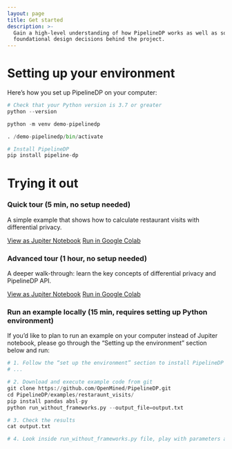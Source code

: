 ```yaml
---
layout: page
title: Get started
description: >-
  Gain a high-level understanding of how PipelineDP works as well as some of the
  foundational design decisions behind the project.
---
```


# Setting up your environment
Here’s how you set up PipelineDP on your computer:

```python
# Check that your Python version is 3.7 or greater
python --version

python -m venv demo-pipelinedp

. /demo-pipelinedp/bin/activate

# Install PipelineDP
pip install pipeline-dp
```

# Trying it out
### Quick tour (5 min, no setup needed)

A simple example that shows how to calculate restaurant visits with differential privacy. 

<a class="c-hero__button c-button c-button--secondary" style="margin: 0px;" href="https://github.com/OpenMined/PipelineDP/blob/main/examples/quickstart.ipynb" target="_blank">View as Jupiter Notebook</a>
<a class="c-hero__button c-button c-button--primary" style="margin: 0px;" href="https://colab.research.google.com/github/OpenMined/PipelineDP/blob/main/examples/quickstart.ipynb" target="_blank">Run in Google Colab</a>

### Advanced tour (1 hour, no setup needed)
A deeper walk-through: learn the key concepts of differential privacy and PipelineDP API. 

<a class="c-hero__button c-button c-button--secondary" style="margin: 0px;" href="https://github.com/OpenMined/PipelineDP/blob/main/examples/restaurant_visits.ipynb" target="_blank">View as Jupiter Notebook</a>
<a class="c-hero__button c-button c-button--primary" style="margin: 0px;" href="https://colab.research.google.com/github/OpenMined/PipelineDP/blob/main/examples/restaurant_visits.ipynb" target="_blank">Run in Google Colab</a>

### Run an example locally (15 min, requires setting up Python environment)
If you’d like to plan to run an example on your computer instead of Jupiter notebook, please go through the “Setting up the environment” section below and run:

```python
# 1. Follow the “set up the environment” section to install PipelineDP
# ...

# 2. Download and execute example code from git
git clone https://github.com/OpenMined/PipelineDP.git
cd PipelineDP/examples/restaraunt_visits/
pip install pandas absl-py
python run_without_frameworks.py --output_file=output.txt

# 3. Check the results 
cat output.txt

# 4. Look inside run_without_frameworks.py file, play with parameters and metrics
```


